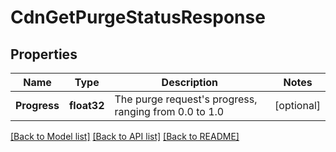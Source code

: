 # CdnGetPurgeStatusResponse

## Properties

Name | Type | Description | Notes
------------ | ------------- | ------------- | -------------
**Progress** | **float32** | The purge request&#39;s progress, ranging from 0.0 to 1.0 | [optional] 

[[Back to Model list]](../README.md#documentation-for-models) [[Back to API list]](../README.md#documentation-for-api-endpoints) [[Back to README]](../README.md)


